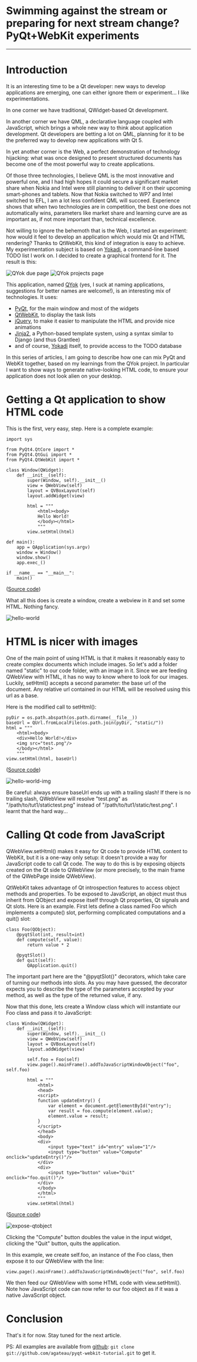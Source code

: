# Swimming against the stream or preparing for next stream change? PyQt+WebKit experiments

----

# Introduction

It is an interesting time to be a Qt developer: new ways to develop applications are emerging, one can either ignore them or experiment... I like experimentations.

In one corner we have traditional, QWidget-based Qt development.

In another corner we have QML, a declarative language coupled with JavaScript, which brings a whole new way to think about application development. Qt developers are betting a lot on QML, planning for it to be the preferred way to develop new applications with Qt 5.

In yet another corner is the Web, a perfect demonstration of technology hijacking: what was once designed to present structured documents has become one of the most powerful way to create applications.

Of those three technologies, I believe QML is the most innovative and powerful one, and I had high hopes it could secure a significant market share when Nokia and Intel were still planning to deliver it on their upcoming smart-phones and tablets. Now that Nokia switched to WP7 and Intel switched to EFL, I am a lot less confident QML will succeed. Experience shows that when two technologies are in competition, the best one does not automatically wins, parameters like market share and learning curve are as important as, if not more important than, technical excellence.

Not willing to ignore the behemoth that is the Web, I started an experiment: how would it feel to develop an application which would mix Qt and HTML rendering? Thanks to QtWebKit, this kind of integration is easy to achieve. My experimentation subject is based on <a href="http://yokadi.github.com">Yokadi</a>, a command-line based TODO list I work on. I decided to create a graphical frontend for it. The result is this:

![QYok due page](qyok1.png)
![QYok projects page](qyok2.png)

This application, named <a href="http://github.com/agateau/qyok">QYok</a> (yes, I suck at naming applications, suggestions for better names are welcome!), is an interesting mix of technologies. It uses:

- <a href="http://www.riverbankcomputing.com/software/pyqt/">PyQt</a>, for the main window and most of the widgets
- <a href="http://trac.webkit.org/wiki/QtWebKit">QtWebKit</a>, to display the task lists
- <a href="http://jquery.com">jQuery</a>, to make it easier to manipulate the HTML and provide nice animations
- <a href="http://jinja.pocoo.org/">Jinja2</a>, a Python-based template system, using a syntax similar to Django (and thus Grantlee)
- and of course, <a href="http//yokadi.github.com">Yokadi</a> itself, to provide access to the TODO database

In this series of articles, I am going to describe how one can mix PyQt and WebKit together, based on my learnings from the QYok project. In particular I want to show ways to generate native-looking HTML code, to ensure your application does not look alien on your desktop.

# Getting a Qt application to show HTML code

This is the first, very easy, step. Here is a complete example:

    import sys

    from PyQt4.QtCore import *
    from PyQt4.QtGui import *
    from PyQt4.QtWebKit import *

    class Window(QWidget):
        def __init__(self):
            super(Window, self).__init__()
            view = QWebView(self)
            layout = QVBoxLayout(self)
            layout.addWidget(view)

            html = """
                <html><body>
                Hello World!
                </body></html>
                """
            view.setHtml(html)

    def main():
        app = QApplication(sys.argv)
        window = Window()
        window.show()
        app.exec_()

    if __name__ == "__main__":
        main()

(<a href="https://github.com/agateau/pyqt-webkit-tutorial/blob/master/tut1/hello-world.py">Source code</a>)

What all this does is create a window, create a webview in it and set some HTML. Nothing fancy.

![hello-world](hello-world.png)


# HTML is nicer with images

One of the main point of using HTML is that it makes it reasonably easy to create complex documents which include images. So let's add a folder named "static" to our code folder, with an image in it. Since we are feeding QWebView with HTML, it has no way to know where to look for our images. Luckily, setHtml() accepts a second parameter: the base url of the document. Any relative url contained in our HTML will be resolved using this url as a base.

Here is the modified call to setHtml():

    pyDir = os.path.abspath(os.path.dirname(__file__))
    baseUrl = QUrl.fromLocalFile(os.path.join(pyDir, "static/"))
    html = """
        <html><body>
        <div>Hello World!</div>
        <img src="test.png"/>
        </body></html>
        """
    view.setHtml(html, baseUrl)

(<a href="https://github.com/agateau/pyqt-webkit-tutorial/blob/master/tut1/hello-world-img.py">Source code</a>)

![hello-world-img](hello-world-img.png)

Be careful: always ensure baseUrl ends up with a trailing slash! If there is no trailing slash, QWebView will resolve "test.png" as "/path/to/tut1/statictest.png" instead of "/path/to/tut1/static/test.png". I learnt that the hard way...

# Calling Qt code from JavaScript

QWebView.setHtml() makes it easy for Qt code to provide HTML content to WebKit, but it is a one-way only setup: it doesn't provide a way for JavaScript code to call Qt code. The way to do this is by exposing objects created on the Qt side to QWebView (or more precisely, to the main frame of the QWebPage inside QWebView).

QtWebKit takes advantage of Qt introspection features to access object methods and properties. To be exposed to JavaScript, an object must thus inherit from QObject and expose itself through Qt properties, Qt signals and Qt slots. Here is an example. First lets define a class named Foo which implements a compute() slot, performing complicated computations and a quit() slot:

    class Foo(QObject):
        @pyqtSlot(int, result=int)
        def compute(self, value):
            return value * 2

        @pyqtSlot()
        def quit(self):
            QApplication.quit()

The important part here are the "@pyqtSlot()" decorators, which take care of turning our methods into slots. As you may have guessed, the decorator expects you to describe the type of the parameters accepted by your method, as well as the type of the returned value, if any.

Now that this done, lets create a Window class which will instantiate our Foo class and pass it to JavaScript:

    class Window(QWidget):
        def __init__(self):
            super(Window, self).__init__()
            view = QWebView(self)
            layout = QVBoxLayout(self)
            layout.addWidget(view)

            self.foo = Foo(self)
            view.page().mainFrame().addToJavaScriptWindowObject("foo", self.foo)

            html = """
                <html>
                <head>
                <script>
                function updateEntry() {
                    var element = document.getElementById("entry");
                    var result = foo.compute(element.value);
                    element.value = result;
                }
                </script>
                </head>
                <body>
                <div>
                    <input type="text" id="entry" value="1"/>
                    <input type="button" value="Compute" onclick="updateEntry()"/>
                </div>
                <div>
                    <input type="button" value="Quit" onclick="foo.quit()"/>
                </div>
                </body>
                </html>
                """
            view.setHtml(html)

(<a href="https://github.com/agateau/pyqt-webkit-tutorial/blob/master/tut1/expose-qtobject.py">Source code</a>)

![expose-qtobject](expose-qtobject.png)

Clicking the "Compute" button doubles the value in the input widget, clicking the "Quit" button, quits the application.

In this example, we create self.foo, an instance of the Foo class, then expose it to our QWebView with the line:

    view.page().mainFrame().addToJavaScriptWindowObject("foo", self.foo)

We then feed our QWebView with some HTML code with view.setHtml(). Note how JavaScript code can now refer to our foo object as if it was a native JavaScript object.

# Conclusion

That's it for now. Stay tuned for the next article. 

PS: All examples are available from <a href="http://github.com/agateau/pyqt-webkit-tutorial">github</a>: `git clone git://github.com/agateau/pyqt-webkit-tutorial.git` to get it.
